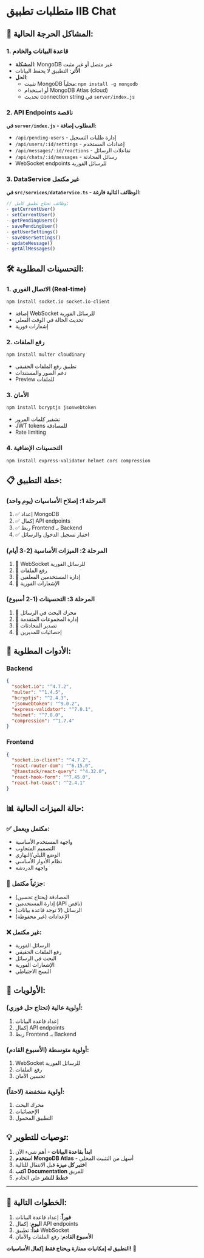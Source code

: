 # متطلبات تطبيق IIB Chat

## 🚨 **المشاكل الحرجة الحالية:**

### 1. قاعدة البيانات والخادم
- **المشكلة**: MongoDB غير متصل أو غير مثبت
- **الأثر**: التطبيق لا يحفظ البيانات
- **الحل**: 
  - تثبيت MongoDB محلياً: `npm install -g mongodb`
  - أو استخدام MongoDB Atlas (cloud)
  - تحديث connection string في `server/index.js`

### 2. API Endpoints ناقصة
**في `server/index.js` - المطلوب إضافة:**
- `/api/pending-users` - إدارة طلبات التسجيل
- `/api/users/:id/settings` - إعدادات المستخدم
- `/api/messages/:id/reactions` - تفاعلات الرسائل
- `/api/chats/:id/messages` - رسائل المحادثة
- WebSocket endpoints للرسائل الفورية

### 3. DataService غير مكتمل
**في `src/services/dataService.ts` - الوظائف التالية فارغة:**
```typescript
// وظائف تحتاج تطبيق كامل:
- getCurrentUser()
- setCurrentUser()
- getPendingUsers()
- savePendingUser()
- getUserSettings()
- saveUserSettings()
- updateMessage()
- getAllMessages()
```

## 🛠️ **التحسينات المطلوبة:**

### 1. الاتصال الفوري (Real-time)
```bash
npm install socket.io socket.io-client
```
- إضافة WebSocket للرسائل الفورية
- تحديث الحالة في الوقت الفعلي
- إشعارات فورية

### 2. رفع الملفات
```bash
npm install multer cloudinary
```
- تطبيق رفع الملفات الحقيقي
- دعم الصور والمستندات
- Preview للملفات

### 3. الأمان
```bash
npm install bcryptjs jsonwebtoken
```
- تشفير كلمات المرور
- JWT tokens للمصادقة
- Rate limiting

### 4. التحسينات الإضافية
```bash
npm install express-validator helmet cors compression
```

## 📋 **خطة التطبيق:**

### المرحلة 1: إصلاح الأساسيات (يوم واحد)
1. ✅ إعداد MongoDB
2. ✅ إكمال API endpoints
3. ✅ ربط Frontend بـ Backend
4. ✅ اختبار تسجيل الدخول والرسائل

### المرحلة 2: الميزات الأساسية (2-3 أيام)
1. 🔄 WebSocket للرسائل الفورية
2. 🔄 رفع الملفات
3. 🔄 إدارة المستخدمين المعلقين
4. 🔄 الإشعارات الفورية

### المرحلة 3: التحسينات (1-2 أسبوع)
1. 📅 محرك البحث في الرسائل
2. 📅 إدارة المجموعات المتقدمة
3. 📅 تصدير المحادثات
4. 📅 إحصائيات للمديرين

## 🔧 **الأدوات المطلوبة:**

### Backend
```json
{
  "socket.io": "^4.7.2",
  "multer": "^1.4.5",
  "bcryptjs": "^2.4.3",
  "jsonwebtoken": "^9.0.2",
  "express-validator": "^7.0.1",
  "helmet": "^7.0.0",
  "compression": "^1.7.4"
}
```

### Frontend
```json
{
  "socket.io-client": "^4.7.2",
  "react-router-dom": "^6.15.0",
  "@tanstack/react-query": "^4.32.0",
  "react-hook-form": "^7.45.0",
  "react-hot-toast": "^2.4.1"
}
```

## 📊 **حالة الميزات الحالية:**

### ✅ **مكتمل ويعمل:**
- واجهة المستخدم الأساسية
- التصميم المتجاوب
- الوضع الليلي/النهاري
- نظام الأدوار الأساسي
- واجهة الدردشة

### 🔄 **جزئياً مكتمل:**
- المصادقة (يحتاج تحسين)
- إدارة المستخدمين (API ناقص)
- الرسائل (لا توجد قاعدة بيانات)
- الإعدادات (غير محفوظة)

### ❌ **غير مكتمل:**
- الرسائل الفورية
- رفع الملفات الحقيقي
- البحث في الرسائل
- الإشعارات الفورية
- النسخ الاحتياطي

## 🎯 **الأولويات:**

### أولوية عالية (تحتاج حل فوري):
1. إعداد قاعدة البيانات
2. إكمال API endpoints
3. ربط Frontend بـ Backend

### أولوية متوسطة (الأسبوع القادم):
1. WebSocket للرسائل الفورية
2. رفع الملفات
3. تحسين الأمان

### أولوية منخفضة (لاحقاً):
1. محرك البحث
2. الإحصائيات
3. التطبيق المحمول

## 💡 **توصيات للتطوير:**

1. **ابدأ بقاعدة البيانات** - أهم شيء الآن
2. **استخدم MongoDB Atlas** - أسهل من التثبيت المحلي
3. **اختبر كل ميزة** قبل الانتقال للتالية
4. **اكتب Documentation** للفريق
5. **خطط للنشر** على الخادم

---

## 🚀 **الخطوات التالية:**

1. **فوراً**: إعداد قاعدة البيانات
2. **اليوم**: إكمال API endpoints
3. **غداً**: تطبيق WebSocket
4. **الأسبوع القادم**: رفع الملفات والأمان

**التطبيق له إمكانيات ممتازة ويحتاج فقط إكمال الأساسيات!** 🎉 
